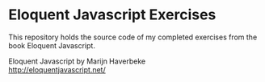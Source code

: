 # Eloquent Javascript Exercises
This repository holds the source code of my completed exercises from the book Eloquent Javascript.

Eloquent Javascript by Marijn Haverbeke  
http://eloquentjavascript.net/
